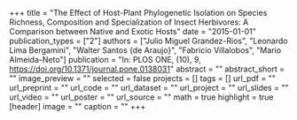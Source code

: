 +++
title = "The Effect of Host-Plant Phylogenetic Isolation on Species Richness, Composition and Specialization of Insect Herbivores: A Comparison between Native and Exotic Hosts"
date = "2015-01-01"
publication_types = ["2"]
authors = ["Julio Miguel Grandez-Rios", "Leonardo Lima Bergamini", "Walter Santos {de Araujo}", "Fabricio Villalobos", "Mario Almeida-Neto"]
publication = "In: PLOS ONE, (10), 9, https://doi.org/10.1371/journal.pone.0138031"
abstract = ""
abstract_short = ""
image_preview = ""
selected = false
projects = []
tags = []
url_pdf = ""
url_preprint = ""
url_code = ""
url_dataset = ""
url_project = ""
url_slides = ""
url_video = ""
url_poster = ""
url_source = ""
math = true
highlight = true
[header]
image = ""
caption = ""
+++
